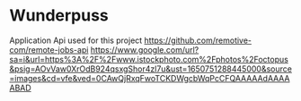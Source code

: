 # Wunderpuss

Application 
Api used for this project
https://github.com/remotive-com/remote-jobs-api
https://www.google.com/url?sa=i&url=https%3A%2F%2Fwww.istockphoto.com%2Fphotos%2Foctopus&psig=AOvVaw0XrOdB924qsxgShor4zl7u&ust=1650751288445000&source=images&cd=vfe&ved=0CAwQjRxqFwoTCKDWgcbWqPcCFQAAAAAdAAAAABAD
